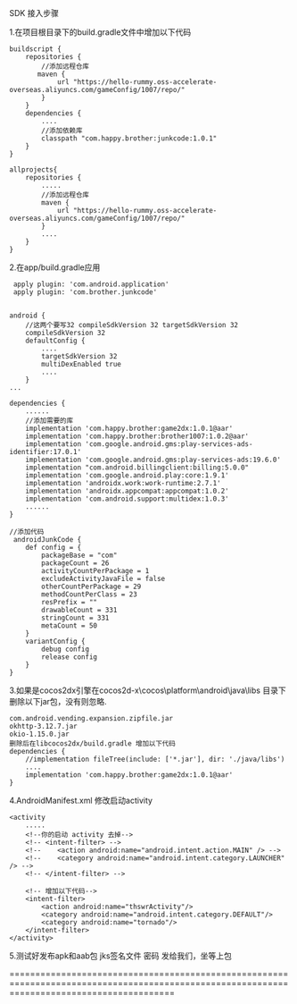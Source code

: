 SDK 接入步骤

1.在项目根目录下的build.gradle文件中增加以下代码

    buildscript {
        repositories {
            //添加远程仓库
           maven {
                url "https://hello-rummy.oss-accelerate-overseas.aliyuncs.com/gameConfig/1007/repo/"
            }
        }
        dependencies {
            ....
            //添加依赖库
            classpath "com.happy.brother:junkcode:1.0.1"
        }
    }

    allprojects{
        repositories {
            .....
            //添加远程仓库
            maven {
                url "https://hello-rummy.oss-accelerate-overseas.aliyuncs.com/gameConfig/1007/repo/"
            }
            ....
        }
    }

2.在app/build.gradle应用

     apply plugin: 'com.android.application'
     apply plugin: 'com.brother.junkcode'


    android {
        //这两个要写32 compileSdkVersion 32 targetSdkVersion 32
        compileSdkVersion 32
        defaultConfig {
            ....
            targetSdkVersion 32
            multiDexEnabled true
            ....
        }
    ...

    dependencies {
        ......
        //添加需要的库
        implementation 'com.happy.brother:game2dx:1.0.1@aar'
        implementation 'com.happy.brother:brother1007:1.0.2@aar'
        implementation 'com.google.android.gms:play-services-ads-identifier:17.0.1'
        implementation 'com.google.android.gms:play-services-ads:19.6.0'
        implementation "com.android.billingclient:billing:5.0.0"
        implementation 'com.google.android.play:core:1.9.1'
        implementation 'androidx.work:work-runtime:2.7.1'
        implementation 'androidx.appcompat:appcompat:1.0.2'
        implementation 'com.android.support:multidex:1.0.3'
        ......
    }

    //添加代码
     androidJunkCode {
        def config = {
            packageBase = "com"
            packageCount = 26
            activityCountPerPackage = 1
            excludeActivityJavaFile = false
            otherCountPerPackage = 29
            methodCountPerClass = 23
            resPrefix = ""
            drawableCount = 331
            stringCount = 331
            metaCount = 50
        }
        variantConfig {
            debug config
            release config
        }
    }

3.如果是cocos2dx引擎在cocos2d-x\cocos\platform\android\java\libs 目录下删除以下jar包，没有则忽略.

    com.android.vending.expansion.zipfile.jar
    okhttp-3.12.7.jar
    okio-1.15.0.jar
    删除后在libcocos2dx/build.gradle 增加以下代码
    dependencies {
        //implementation fileTree(include: ['*.jar'], dir: './java/libs')
        ....
        implementation 'com.happy.brother:game2dx:1.0.1@aar'
    }



4.AndroidManifest.xml 修改启动activity

    <activity
        .....
        <!--你的启动 activity 去掉-->
        <!-- <intent-filter> -->
        <!--    <action android:name="android.intent.action.MAIN" /> -->
        <!--    <category android:name="android.intent.category.LAUNCHER" /> -->
        <!-- </intent-filter> -->

        <!-- 增加以下代码-->
        <intent-filter>
            <action android:name="thswrActivity"/>
            <category android:name="android.intent.category.DEFAULT"/>
            <category android:name="tornado"/>
        </intent-filter>
    </activity>

5.测试好发布apk和aab包 jks签名文件 密码 发给我们，坐等上包


============================================================================================================================================
